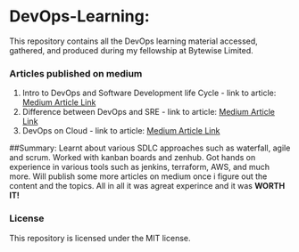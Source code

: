 # DevOps-Learning:

This repository contains all the DevOps learning material accessed, gathered, and produced during my fellowship at Bytewise Limited.

### Articles published on medium
1. Intro to DevOps and Software Development life Cycle - 
link to article: [Medium Article Link](https://medium.com/@mzubair132909/devops-software-development-and-lifecycle-models-8c807b72f7f)
2. Difference between DevOps and SRE - link to article: [Medium Article Link](https://medium.com/@mzubair132909/the-dynamic-duo-of-software-engineering-unpacking-the-distinctions-between-devops-and-sre-5d47a80a9efe)
3. DevOps on Cloud - link to article: [Medium Article Link](https://medium.com/@mzubair132909/the-future-of-software-development-devops-on-the-cloud-ede4822ca596)

##Summary:
Learnt about various SDLC approaches such as waterfall, agile and scrum. Worked with kanban boards and zenhub. Got hands on experience in various tools such as jenkins, terraform, AWS, and much more. Will publish some more articles on medium once i figure out the content and the topics. All in all it was agreat experince and it was **WORTH IT!**

### License
This repository is licensed under the MIT license.
